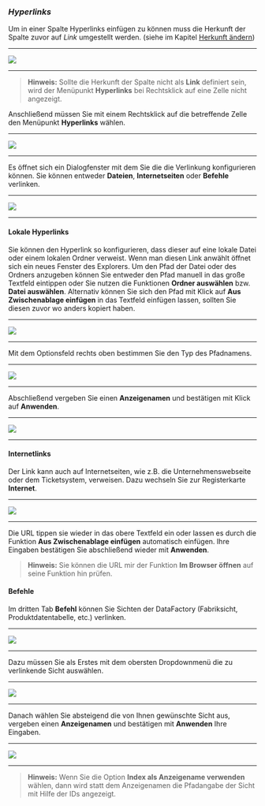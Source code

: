 ### *Hyperlinks*

Um in einer Spalte Hyperlinks einfügen zu können muss die Herkunft der Spalte zuvor auf *Link* umgestellt werden. (siehe im Kapitel [Herkunft ändern](/der-excel-client/templates/template-konfigurieren/herkunft-andern.md))

---
![](/Pictures/Excel-Client/Datenerfassung/Hyperlinks/hyperlinks_1.png)

---

>**Hinweis:** Sollte die Herkunft der Spalte nicht als **Link** definiert sein, wird der Menüpunkt **Hyperlinks** bei Rechtsklick auf eine Zelle nicht angezeigt.

Anschließend müssen Sie mit einem Rechtsklick auf die betreffende Zelle den Menüpunkt **Hyperlinks** wählen.

---
![](/Pictures/Excel-Client/Datenerfassung/Hyperlinks/hyperlinks_2.png)

---

Es öffnet sich ein Dialogfenster mit dem Sie die die Verlinkung konfigurieren können. Sie können entweder **Dateien**, **Internetseiten** oder **Befehle** verlinken.

---
![](/Pictures/Excel-Client/Datenerfassung/Hyperlinks/hyperlinks_3.png)

---

#### Lokale Hyperlinks

Sie können den Hyperlink so konfigurieren, dass dieser auf eine lokale Datei oder einem lokalen Ordner verweist. Wenn man diesen Link anwählt öffnet sich ein neues Fenster des Explorers. Um den Pfad der Datei oder des Ordners anzugeben können Sie entweder den Pfad manuell in das große Textfeld eintippen oder Sie nutzen die Funktionen **Ordner auswählen** bzw. **Datei auswählen**. Alternativ können Sie sich den Pfad mit Klick auf **Aus Zwischenablage einfügen** in das Textfeld einfügen lassen, sollten Sie diesen zuvor wo anders kopiert haben.

---
![](/Pictures/Excel-Client/Datenerfassung/Hyperlinks/hyperlinks_4.png)

---

Mit dem Optionsfeld rechts oben bestimmen Sie den Typ des Pfadnamens.

---
![](/Pictures/Excel-Client/Datenerfassung/Hyperlinks/hyperlinks_5.png)

---

Abschließend vergeben Sie einen **Anzeigenamen** und bestätigen mit Klick auf **Anwenden**.

---
![](/Pictures/Excel-Client/Datenerfassung/Hyperlinks/hyperlinks_6.png)

---

#### Internetlinks

Der Link kann auch auf Internetseiten, wie z.B. die Unternehmenswebseite oder dem Ticketsystem, verweisen. Dazu wechseln Sie zur Registerkarte **Internet**.

---
![](/Pictures/Excel-Client/Datenerfassung/Hyperlinks/hyperlinks_7.png)

---

Die URL tippen sie wieder in das obere Textfeld ein oder lassen es durch die Funktion **Aus Zwischenablage einfügen** automatisch einfügen. Ihre Eingaben bestätigen Sie abschließend wieder mit **Anwenden**.

>**Hinweis:** Sie können die URL mir der Funktion **Im Browser öffnen** auf seine Funktion hin prüfen.

#### Befehle

Im dritten Tab **Befehl** können Sie Sichten der DataFactory (Fabriksicht, Produktdatentabelle, etc.) verlinken.

---
![](/Pictures/Excel-Client/Datenerfassung/Hyperlinks/hyperlinks_8.png)

---

Dazu müssen Sie als Erstes mit dem obersten Dropdownmenü die zu verlinkende Sicht auswählen.

---
![](/Pictures/Excel-Client/Datenerfassung/Hyperlinks/hyperlinks_9.png)

---

Danach wählen Sie absteigend die von Ihnen gewünschte Sicht aus, vergeben einen **Anzeigenamen** und bestätigen mit **Anwenden** Ihre Eingaben.

---
![](/Pictures/Excel-Client/Datenerfassung/Hyperlinks/hyperlinks_10.png)

---

>**Hinweis:** Wenn Sie die Option **Index als Anzeigename verwenden** wählen, dann wird statt dem Anzeigenamen die Pfadangabe der Sicht mit Hilfe der IDs angezeigt.